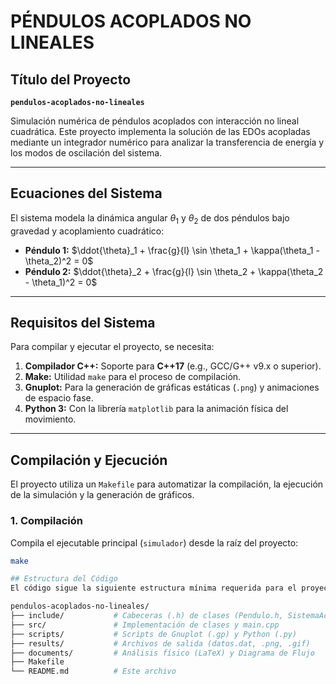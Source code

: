 # PÉNDULOS ACOPLADOS NO LINEALES

## Título del Proyecto

**`pendulos-acoplados-no-lineales`**

Simulación numérica de péndulos acoplados con interacción no lineal cuadrática. Este proyecto implementa la solución de las EDOs acopladas mediante un integrador numérico para analizar la transferencia de energía y los modos de oscilación del sistema.

***

## Ecuaciones del Sistema

El sistema modela la dinámica angular $\theta_1$ y $\theta_2$ de dos péndulos bajo gravedad y acoplamiento cuadrático:

* **Péndulo 1:** $\ddot{\theta}_1 + \frac{g}{l} \sin \theta_1 + \kappa(\theta_1 - \theta_2)^2 = 0$
* **Péndulo 2:** $\ddot{\theta}_2 + \frac{g}{l} \sin \theta_2 + \kappa(\theta_2 - \theta_1)^2 = 0$

***

## Requisitos del Sistema

Para compilar y ejecutar el proyecto, se necesita:

1.  **Compilador C++:** Soporte para **C++17** (e.g., GCC/G++ v9.x o superior).
2.  **Make:** Utilidad `make` para el proceso de compilación.
3.  **Gnuplot:** Para la generación de gráficas estáticas (`.png`) y animaciones de espacio fase.
4.  **Python 3:** Con la librería `matplotlib` para la animación física del movimiento.

***

## Compilación y Ejecución

El proyecto utiliza un `Makefile` para automatizar la compilación, la ejecución de la simulación y la generación de gráficos.

### 1. Compilación

Compila el ejecutable principal (`simulador`) desde la raíz del proyecto:

```bash
make

## Estructura del Código
El código sigue la siguiente estructura mínima requerida para el proyecto:

pendulos-acoplados-no-lineales/
├── include/           # Cabeceras (.h) de clases (Pendulo.h, SistemaAcoplado.h)
├── src/               # Implementación de clases y main.cpp
├── scripts/           # Scripts de Gnuplot (.gp) y Python (.py)
├── results/           # Archivos de salida (datos.dat, .png, .gif)
├── documents/         # Análisis físico (LaTeX) y Diagrama de Flujo
├── Makefile
└── README.md          # Este archivo
